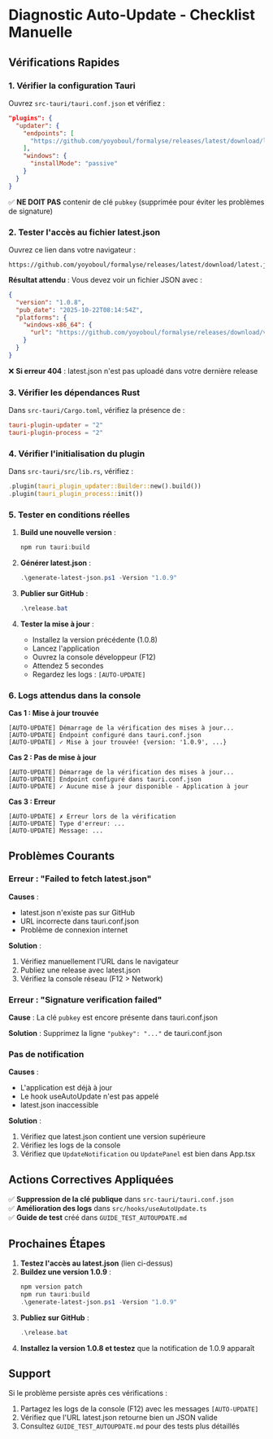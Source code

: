 # Diagnostic Auto-Update - Checklist Manuelle

## Vérifications Rapides

### 1. Vérifier la configuration Tauri

Ouvrez `src-tauri/tauri.conf.json` et vérifiez :

```json
"plugins": {
  "updater": {
    "endpoints": [
      "https://github.com/yoyoboul/formalyse/releases/latest/download/latest.json"
    ],
    "windows": {
      "installMode": "passive"
    }
  }
}
```

✅ **NE DOIT PAS** contenir de clé `pubkey` (supprimée pour éviter les problèmes de signature)

### 2. Tester l'accès au fichier latest.json

Ouvrez ce lien dans votre navigateur :
```
https://github.com/yoyoboul/formalyse/releases/latest/download/latest.json
```

**Résultat attendu** : Vous devez voir un fichier JSON avec :
```json
{
  "version": "1.0.8",
  "pub_date": "2025-10-22T08:14:54Z",
  "platforms": {
    "windows-x86_64": {
      "url": "https://github.com/yoyoboul/formalyse/releases/download/v1.0.8/Formalyse_1.0.8_x64-setup.exe"
    }
  }
}
```

❌ **Si erreur 404** : latest.json n'est pas uploadé dans votre dernière release

### 3. Vérifier les dépendances Rust

Dans `src-tauri/Cargo.toml`, vérifiez la présence de :
```toml
tauri-plugin-updater = "2"
tauri-plugin-process = "2"
```

### 4. Vérifier l'initialisation du plugin

Dans `src-tauri/src/lib.rs`, vérifiez :
```rust
.plugin(tauri_plugin_updater::Builder::new().build())
.plugin(tauri_plugin_process::init())
```

### 5. Tester en conditions réelles

1. **Build une nouvelle version** :
   ```powershell
   npm run tauri:build
   ```

2. **Générer latest.json** :
   ```powershell
   .\generate-latest-json.ps1 -Version "1.0.9"
   ```

3. **Publier sur GitHub** :
   ```powershell
   .\release.bat
   ```
   
4. **Tester la mise à jour** :
   - Installez la version précédente (1.0.8)
   - Lancez l'application
   - Ouvrez la console développeur (F12)
   - Attendez 5 secondes
   - Regardez les logs : `[AUTO-UPDATE]`

### 6. Logs attendus dans la console

**Cas 1 : Mise à jour trouvée**
```
[AUTO-UPDATE] Démarrage de la vérification des mises à jour...
[AUTO-UPDATE] Endpoint configuré dans tauri.conf.json
[AUTO-UPDATE] ✓ Mise à jour trouvée! {version: '1.0.9', ...}
```

**Cas 2 : Pas de mise à jour**
```
[AUTO-UPDATE] Démarrage de la vérification des mises à jour...
[AUTO-UPDATE] Endpoint configuré dans tauri.conf.json
[AUTO-UPDATE] ✓ Aucune mise à jour disponible - Application à jour
```

**Cas 3 : Erreur**
```
[AUTO-UPDATE] ✗ Erreur lors de la vérification
[AUTO-UPDATE] Type d'erreur: ...
[AUTO-UPDATE] Message: ...
```

## Problèmes Courants

### Erreur : "Failed to fetch latest.json"

**Causes** :
- latest.json n'existe pas sur GitHub
- URL incorrecte dans tauri.conf.json
- Problème de connexion internet

**Solution** :
1. Vérifiez manuellement l'URL dans le navigateur
2. Publiez une release avec latest.json
3. Vérifiez la console réseau (F12 > Network)

### Erreur : "Signature verification failed"

**Cause** : La clé `pubkey` est encore présente dans tauri.conf.json

**Solution** : Supprimez la ligne `"pubkey": "..."` de tauri.conf.json

### Pas de notification

**Causes** :
- L'application est déjà à jour
- Le hook useAutoUpdate n'est pas appelé
- latest.json inaccessible

**Solution** :
1. Vérifiez que latest.json contient une version supérieure
2. Vérifiez les logs de la console
3. Vérifiez que `UpdateNotification` ou `UpdatePanel` est bien dans App.tsx

## Actions Correctives Appliquées

✅ **Suppression de la clé publique** dans `src-tauri/tauri.conf.json`  
✅ **Amélioration des logs** dans `src/hooks/useAutoUpdate.ts`  
✅ **Guide de test** créé dans `GUIDE_TEST_AUTOUPDATE.md`  

## Prochaines Étapes

1. **Testez l'accès au latest.json** (lien ci-dessus)
2. **Buildez une version 1.0.9** :
   ```powershell
   npm version patch
   npm run tauri:build
   .\generate-latest-json.ps1 -Version "1.0.9"
   ```
3. **Publiez sur GitHub** :
   ```powershell
   .\release.bat
   ```
4. **Installez la version 1.0.8 et testez** que la notification de 1.0.9 apparaît

## Support

Si le problème persiste après ces vérifications :

1. Partagez les logs de la console (F12) avec les messages `[AUTO-UPDATE]`
2. Vérifiez que l'URL latest.json retourne bien un JSON valide
3. Consultez `GUIDE_TEST_AUTOUPDATE.md` pour des tests plus détaillés

